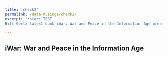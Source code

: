 ```yaml
---
title: 'check2'
permalink: /data-musings/check2/
excerpt: ':star: TEST
Bill Gertz latest book iWar: War and Peace in the Information Age presents a partisan look at the current state of information warfare in the United States'

---
```


iWar: War and Peace in the Information Age
------
